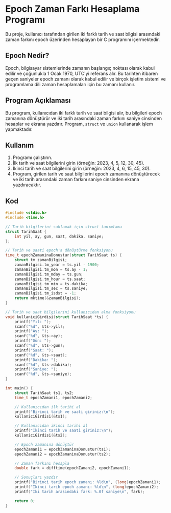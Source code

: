 # Epoch Zaman Farkı Hesaplama Programı

Bu proje, kullanıcı tarafından girilen iki farklı tarih ve saat bilgisi arasındaki zaman farkını epoch üzerinden hesaplayan bir C programını içermektedir.

## Epoch Nedir?

Epoch, bilgisayar sistemlerinde zamanın başlangıç noktası olarak kabul edilir ve çoğunlukla 1 Ocak 1970, UTC'yi referans alır. Bu tarihten itibaren geçen saniyeler epoch zamanı olarak kabul edilir ve birçok işletim sistemi ve programlama dili zaman hesaplamaları için bu zamanı kullanır.

## Program Açıklaması

Bu program, kullanıcıdan iki farklı tarih ve saat bilgisi alır, bu bilgileri epoch zamanına dönüştürür ve iki tarih arasındaki zaman farkını saniye cinsinden hesaplar ve ekrana yazdırır. Program, `struct` ve `union` kullanarak işlem yapmaktadır.

## Kullanım

1. Programı çalıştırın.
2. İlk tarih ve saat bilgilerini girin (örneğin: 2023, 4, 5, 12, 30, 45).
3. İkinci tarih ve saat bilgilerini girin (örneğin: 2023, 4, 6, 15, 45, 30).
4. Program, girilen tarih ve saat bilgilerini epoch zamanına dönüştürecek ve iki tarih arasındaki zaman farkını saniye cinsinden ekrana yazdıracaktır.

## Kod

```c
#include <stdio.h>
#include <time.h>

// Tarih bilgilerini saklamak için struct tanımlama
struct TarihSaat {
    int yil, ay, gun, saat, dakika, saniye;
};

// Tarih ve saati epoch'a dönüştürme fonksiyonu
time_t epochZamaninaDonustur(struct TarihSaat ts) {
    struct tm zamanBilgisi;
    zamanBilgisi.tm_year = ts.yil - 1900;
    zamanBilgisi.tm_mon = ts.ay - 1;
    zamanBilgisi.tm_mday = ts.gun;
    zamanBilgisi.tm_hour = ts.saat;
    zamanBilgisi.tm_min = ts.dakika;
    zamanBilgisi.tm_sec = ts.saniye;
    zamanBilgisi.tm_isdst = -1;
    return mktime(&zamanBilgisi);
}

// Tarih ve saat bilgilerini kullanıcıdan alma fonksiyonu
void kullaniciGirdisi(struct TarihSaat *ts) {
    printf("Yıl: ");
    scanf("%d", &ts->yil);
    printf("Ay: ");
    scanf("%d", &ts->ay);
    printf("Gün: ");
    scanf("%d", &ts->gun);
    printf("Saat: ");
    scanf("%d", &ts->saat);
    printf("Dakika: ");
    scanf("%d", &ts->dakika);
    printf("Saniye: ");
    scanf("%d", &ts->saniye);
}

int main() {
    struct TarihSaat ts1, ts2;
    time_t epochZamani1, epochZamani2;

    // Kullanıcıdan ilk tarihi al
    printf("Birinci tarih ve saati giriniz:\n");
    kullaniciGirdisi(&ts1);

    // Kullanıcıdan ikinci tarihi al
    printf("İkinci tarih ve saati giriniz:\n");
    kullaniciGirdisi(&ts2);

    // Epoch zamanına dönüştür
    epochZamani1 = epochZamaninaDonustur(ts1);
    epochZamani2 = epochZamaninaDonustur(ts2);

    // Zaman farkını hesapla
    double fark = difftime(epochZamani2, epochZamani1);

    // Sonuçları yazdır
    printf("Birinci tarih epoch zamanı: %ld\n", (long)epochZamani1);
    printf("İkinci tarih epoch zamanı: %ld\n", (long)epochZamani2);
    printf("İki tarih arasındaki fark: %.0f saniye\n", fark);

    return 0;
}
